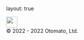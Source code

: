layout: true

<div class="my-header"><img src="images/otologo.png" style="height: 30px;"/></div>
<div class="my-footer"><span>&copy; 2022 - 2022 Otomato, Ltd.</span></div>